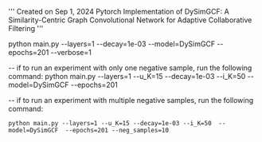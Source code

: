 
'''
Created on Sep 1, 2024
Pytorch Implementation of DySimGCF:  A Similarity-Centric Graph Convolutional Network for Adaptive Collaborative Filtering
'''

   python main.py --layers=1 --decay=1e-03 --model=DySimGCF  --epochs=201 --verbose=1

 -- if to run an experiment with only one negative sample, run the following command:
    python main.py --layers=1 --u_K=15 --decay=1e-03 --i_K=50  --model=DySimGCF  --epochs=201

 -- if to run an experiment with multiple negative samples, run the following command:

    python main.py --layers=1 --u_K=15 --decay=1e-03 --i_K=50  --model=DySimGCF  --epochs=201 --neg_samples=10